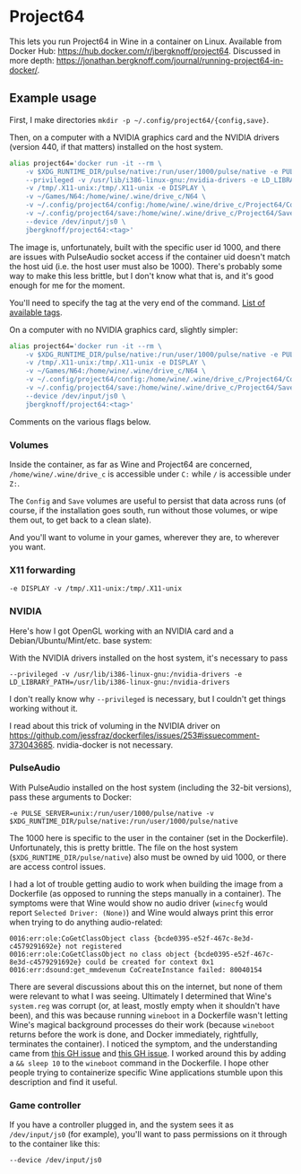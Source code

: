 # Project64

This lets you run Project64 in Wine in a container on Linux. Available from Docker Hub: https://hub.docker.com/r/jbergknoff/project64. Discussed in more depth: https://jonathan.bergknoff.com/journal/running-project64-in-docker/.

## Example usage

First, I make directories `mkdir -p ~/.config/project64/{config,save}`.

Then, on a computer with a NVIDIA graphics card and the NVIDIA drivers (version 440, if that matters) installed on the host system.

```sh
alias project64='docker run -it --rm \
	-v $XDG_RUNTIME_DIR/pulse/native:/run/user/1000/pulse/native -e PULSE_SERVER=unix:/run/user/1000/pulse/native \
	--privileged -v /usr/lib/i386-linux-gnu:/nvidia-drivers -e LD_LIBRARY_PATH=/usr/lib/i386-linux-gnu:/nvidia-drivers \
	-v /tmp/.X11-unix:/tmp/.X11-unix -e DISPLAY \
	-v ~/Games/N64:/home/wine/.wine/drive_c/N64 \
	-v ~/.config/project64/config:/home/wine/.wine/drive_c/Project64/Config \
	-v ~/.config/project64/save:/home/wine/.wine/drive_c/Project64/Save \
	--device /dev/input/js0 \
	jbergknoff/project64:<tag>'
```

The image is, unfortunately, built with the specific user id 1000, and there are issues with PulseAudio socket access if the container uid doesn't match the host uid (i.e. the host user must also be 1000). There's probably some way to make this less brittle, but I don't know what that is, and it's good enough for me for the moment.

You'll need to specify the tag at the very end of the command. [List of available tags](https://hub.docker.com/r/jbergknoff/project64/tags).

On a computer with no NVIDIA graphics card, slightly simpler:

```sh
alias project64='docker run -it --rm \
	-v $XDG_RUNTIME_DIR/pulse/native:/run/user/1000/pulse/native -e PULSE_SERVER=unix:/run/user/1000/pulse/native \
	-v /tmp/.X11-unix:/tmp/.X11-unix -e DISPLAY \
	-v ~/Games/N64:/home/wine/.wine/drive_c/N64 \
	-v ~/.config/project64/config:/home/wine/.wine/drive_c/Project64/Config \
	-v ~/.config/project64/save:/home/wine/.wine/drive_c/Project64/Save \
	--device /dev/input/js0 \
	jbergknoff/project64:<tag>'
```

Comments on the various flags below.

### Volumes

Inside the container, as far as Wine and Project64 are concerned, `/home/wine/.wine/drive_c` is accessible under `C:` while `/` is accessible under `Z:`.

The `Config` and `Save` volumes are useful to persist that data across runs (of course, if the installation goes south, run without those volumes, or wipe them out, to get back to a clean slate).

And you'll want to volume in your games, wherever they are, to wherever you want.

### X11 forwarding

```
-e DISPLAY -v /tmp/.X11-unix:/tmp/.X11-unix
```

### NVIDIA

Here's how I got OpenGL working with an NVIDIA card and a Debian/Ubuntu/Mint/etc. base system:

With the NVIDIA drivers installed on the host system, it's necessary to pass

```
--privileged -v /usr/lib/i386-linux-gnu:/nvidia-drivers -e LD_LIBRARY_PATH=/usr/lib/i386-linux-gnu:/nvidia-drivers
```

I don't really know why `--privileged` is necessary, but I couldn't get things working without it.

I read about this trick of voluming in the NVIDIA driver on https://github.com/jessfraz/dockerfiles/issues/253#issuecomment-373043685. nvidia-docker is not necessary.

### PulseAudio

With PulseAudio installed on the host system (including the 32-bit versions), pass these arguments to Docker:

```
-e PULSE_SERVER=unix:/run/user/1000/pulse/native -v $XDG_RUNTIME_DIR/pulse/native:/run/user/1000/pulse/native
```

The 1000 here is specific to the user in the container (set in the Dockerfile). Unfortunately, this is pretty brittle. The file on the host system (`$XDG_RUNTIME_DIR/pulse/native`) also must be owned by uid 1000, or there are access control issues.

I had a lot of trouble getting audio to work when building the image from a Dockerfile (as opposed to running the steps manually in a container). The symptoms were that Wine would show no audio driver (`winecfg` would report `Selected Driver: (None)`) and Wine would always print this error when trying to do anything audio-related:

```
0016:err:ole:CoGetClassObject class {bcde0395-e52f-467c-8e3d-c4579291692e} not registered
0016:err:ole:CoGetClassObject no class object {bcde0395-e52f-467c-8e3d-c4579291692e} could be created for context 0x1
0016:err:dsound:get_mmdevenum CoCreateInstance failed: 80040154
```

There are several discussions about this on the internet, but none of them were relevant to what I was seeing. Ultimately I determined that Wine's `system.reg` was corrupt (or, at least, mostly empty when it shouldn't have been), and this was because running `wineboot` in a Dockerfile wasn't letting Wine's magical background processes do their work (because `wineboot` returns before the work is done, and Docker immediately, rightfully, terminates the container). I noticed the symptom, and the understanding came from [this GH issue](https://github.com/moby/moby/issues/12795) and [this GH issue](https://github.com/suchja/wine/issues/7). I worked around this by adding a `&& sleep 10` to the `wineboot` command in the Dockerfile. I hope other people trying to containerize specific Wine applications stumble upon this description and find it useful.

### Game controller

If you have a controller plugged in, and the system sees it as `/dev/input/js0` (for example), you'll want to pass permissions on it through to the container like this:

```
--device /dev/input/js0
```
